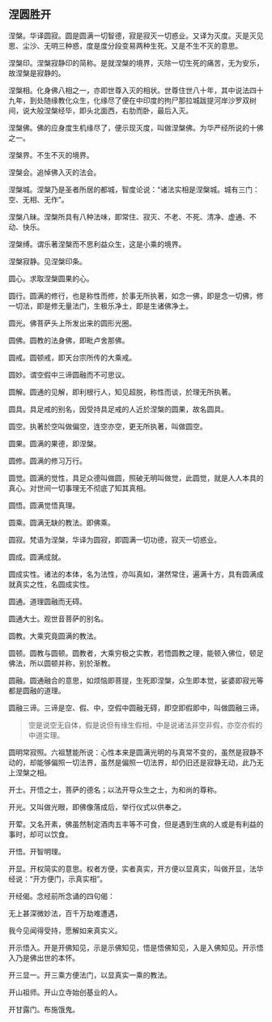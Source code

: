 ## 涅圆胜开

涅槃。华译圆寂。圆是圆满一切智德，寂是寂灭一切惑业。又译为灭度。灭是灭见思、尘沙、无明三种惑，度是度分段变易两种生死。又是不生不灭的意思。

涅槃印。涅槃寂静印的简称。是就涅槃的境界，灭除一切生死的痛苦，无为安乐，故涅槃是寂静的。

涅槃相。化身佛八相之一，亦即世尊入灭的相状。世尊住世八十年，其中说法四十九年，到处随缘教化众生，化缘尽了便在中印度的拘尸那拉城跋提河岸沙罗双树间，说大般涅槃经毕，即头北面西，右肋而卧，最后入灭。

涅槃佛。佛的应身度生机缘尽了，便示现灭度，叫做涅槃佛。为华严经所说的十佛之一。

涅槃界。不生不灭的境界。

涅槃会。追悼佛入灭的法会。

涅槃城。涅槃乃是圣者所居的都城，智度论说：“诸法实相是涅槃城。城有三门：空、无相、无作”。

涅槃八昧。涅槃所具有八种法味，即常住、寂灭、不老、不死、清净、虚通、不动、快乐。

涅槃缚。谓乐著涅槃而不思利益众生，这是小乘的境界。

涅槃寂静。见涅槃印条。

圆心。求取涅槃圆果的心。

圆行。圆满的修行，也是称性而修，於事无所执著，如念一佛，即是念一切佛，修一切法，即是修无量法门，生极乐净土，即是生诸佛净土。

圆光。佛菩萨头上所发出来的圆形光圈。

圆佛。圆教的法身佛，即毗卢舍那佛。

圆戒。圆顿戒，即天台宗所传的大乘戒。

圆妙。谓空假中三谛圆融而不可思议。

圆解。圆通的见解，即利根行人，知见超脱，称性而谈，於理无所执著。

圆具。具足戒的别名，因受持具足戒的人近於涅槃的圆果，故名圆具。

圆空。执著於空叫做偏空，连空亦空，更无所执著，叫做圆空。

圆果。圆满的果德，即涅槃。

圆修。圆满的修习万行。

圆觉。圆满的觉性，具足众德叫做圆，照破无明叫做觉，此圆觉，就是人人本具的真心。对世间一切事理无不彻底了知其真相。

圆悟。圆满觉悟真理。

圆乘。圆满无缺的教法。即佛乘。

圆寂。梵语为涅槃，华译为圆寂，即圆满一切功德，寂灭一切惑业。

圆成。圆满成就。

圆成实性。诸法的本体，名为法性，亦叫真如，湛然常住，遍满十方，具有圆满成就真实之性，名圆成实性。

圆通。道理圆融而无碍。

圆通大士。观世音菩萨的别名。

圆教。大乘究竟圆满的教法。

圆顿。圆教与圆顿。圆教者，大乘穷极之实教，若悟圆教之理，能顿入佛位，顿足佛法，所以圆顿并称，别於渐教。

圆融。圆通融合的意思，如烦恼即菩提，生死即涅槃，众生即本觉，娑婆即寂光等都是圆融的道理。

圆融三谛。三谛是空、假、中，空假中圆融无碍，即空即假即中，叫做圆融三谛。

>空是说空无自体，假是说但有缘生假相，中是说诸法非空非假，亦空亦假的中道实理。

圆明常寂照。六祖慧能所说：心性本来是圆满光明的与真常不变的，虽然是寂静不动的，却能够偏照一切法界，虽然是偏照一切法界，却仍旧还是寂静无动，此乃无上涅槃之相。

开士。开悟之士，菩萨的德名；以法开导众生之士，为和尚的尊称。

开光。又叫做光眼，即佛像落成后，举行仪式以供奉之。

开荤。又名开素，佛虽然制定酒肉五丰等不可食，但是遇到生病的人或是有利益的事时，却可以饮食。

开悟。开智明理。

开显。开权简实的意思。权者方便，实者真实，开方便以显真实，叫做开显，法华经说：“开方便门，示真实相”。

开经偈。念经前所念诵的四句偈：

无上甚深微妙法，百千万劫难遭遇，

我今见闻得受持，愿解如来真实义。

开示悟入。开是开佛知见，示是示佛知见，悟是悟佛知见，入是入佛知见。开示悟入乃是佛出世的本怀。

开三显一。开三乘方便法门，以显真实一乘的教法。

开山祖师。开山立寺始创基业的人。

开甘露门。布施饿鬼。
